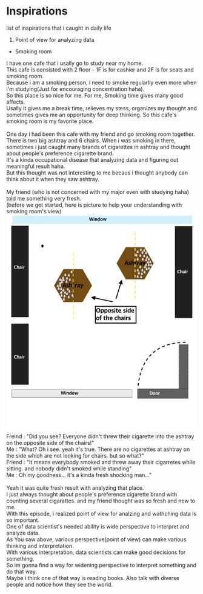 # Inspirations
list of inspirations that i caught in daily life

1. Point of view for analyzing data 

- Smoking room

I have one cafe that i usally go to study near my home. </br>
This cafe is consisted with 2 floor - 1F is for cashier and 2F is for seats and smoking room. </br>
Because i am a smoking person, i need to smoke regularlly even more when i'm studying(Just for encouraging concentration haha). </br>
So this place is so nice for me. For me, Smoking time gives many good affects. </br>
Usally it gives me a break time, relieves my stess, organizes my thought and sometimes gives me an opportunity for deep thinking. 
So this cafe's smoking room is my favorite place. </br>
</br>
One day i had been this cafe with my friend and go smoking room together. </br>
There is two big ashtray and 6 chairs. When i was smoking in there, sometimes i just caught many brands of cigarettes in ashtray and thought about people's preference cigarette brand. </br>
It's a kinda occupational disease that analyzing data and figuring out meaningful result haha. </br>
But this thought was not interesting to me becaus i thought anybody can think about it when they saw ashtray. </br>
</br>
My friend (who is not concerned with my major even with studying haha) told me something very fresh. </br>
(before we get started, here is picture to help your understanding with smoking room's view)
![Smoking_room](smoking_room.png)</br>

Freind : "Did you see? Everyone didn't threw their cigarette into the ashtray on the opposite side of the chairs!"</br>
Me : "What? Oh i see. yeah it's true. There are no cigarettes at ashtray on the side which are not looking for chairs. but so what?"</br>
Friend : "It means everybody smoked and threw away their cigarretes while sitting. and nobody didn't smoked while standing"</br>
Me : Oh my goodness... it's a kinda fresh shocking man..."</br>
</br>
Yeah it was quite fresh result with analyzing that place. </br>
I just always thought about people's preference cigarette brand with counting several cigarattes. and my friend thought was so fresh and new to me.</br>
With this episode, i realized point of view for analzing and wathching data is so important. </br>
One of data scientist's needed ability is wide perspective to interpret and analyze data. </br>
As You saw above, various perspective(point of view) can make various thinking and interpretation.</br>
With various interpretation, data scientists can make good decisions for something.</br>
So im gonna find a way for widening perspective to interpret something and do that way.</br>
Maybe i think one of that way is reading books. Also talk with diverse people and notice how they see the world.</br>
